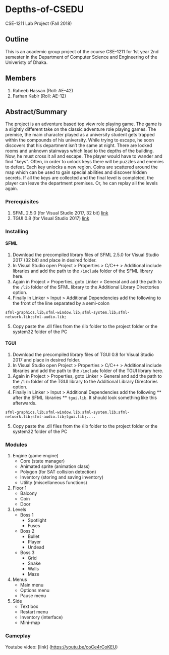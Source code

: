 # Depths-of-CSEDU
CSE-1211 Lab Project (Fall 2018)

## Outline
This is an academic group project of the course CSE-1211 for 1st year 2nd semester in the Department of Computer Science and Engineering of the Univeristy of Dhaka.

## Members
1. Raheeb Hassan (Roll: AE-42)
2. Farhan Kabir (Roll: AE-12)

## Abstract/Summary
The project is an adventure based top view role playing game.
The game is a slightly different take on the classic adventure role playing games. The premise, the main character played as a university student gets trapped within the compounds of his university. While trying to escape, he soon discovers that his department isn’t the same at night. There are locked rooms and unknown stairways which lead to the depths of the building. Now, he must cross it all and escape. The player would have to wander and find "keys". Often, in order to unlock keys there will be puzzles and enemies to defeat. Each key unlocks a new region. Coins are scattered around the map which can be used to gain special abilities and discover hidden secrets. If all the keys are collected and the final level is completed, the player can leave the department premises. Or, he can replay all the levels again.

### Prerequisites
1. SFML 2.5.0 (for Visual Studio 2017, 32 bit) [link](https://www.sfml-dev.org/download/sfml/2.5.0/)
2. TGUI 0.8 (for Visual Studio 2017) [link](https://tgui.eu/download/)

### Installing
#### SFML
1. Download the precompiled library files of SFML 2.5.0 for Visual Studio 2017 (32 bit) and place in desired folder.
2. In Visual Studio open Project > Properties > C/C++ > Additional include libraries and add the path to the `/include` folder of the SFML library here.
3. Again in Project > Properties, goto Linker > General and add the path to the `/lib` folder of the SFML library to the Additional Library Directories option.
4. Finally in Linker > Input > Additional Dependencies add the following to the front of the line separated by a semi-colon
```
sfml-graphics.lib;sfml-window.lib;sfml-system.lib;sfml-network.lib;sfml-audio.lib;
```
5. Copy paste the .dll files from the /lib folder to the project folder or the system32 folder of the PC
#### TGUI
1. Download the precompiled library files of TGUI 0.8 for Visual Studio 2017 and place in desired folder.
2. In Visual Studio open Project > Properties > C/C++ > Additional include libraries and add the path to the `/include` folder of the TGUI library here.
3. Again in Project > Properties, goto Linker > General and add the path to the `/lib` folder of the TGUI library to the Additional Library Directories option.
4. Finally in Linker > Input > Additional Dependencies add the following ** after the SFML libraries ** `tgui.lib`. It should look something like this afterwards.
```
sfml-graphics.lib;sfml-window.lib;sfml-system.lib;sfml-network.lib;sfml-audio.lib;tgui.lib;....
```
5. Copy paste the .dll files from the /lib folder to the project folder or the system32 folder of the PC

### Modules
1.	Engine (game engine)
    -	Core (state manager)
    -	Animated sprite (animation class)
    -	Polygon (for SAT collision detection)
    -	Inventory (storing and saving inventory)
    -	Utility (miscellaneous functions)
2.	Floor 1
    -	Balcony
    -	Coin
    -	Door
3.	Levels
    -	Boss 1
        -	Spotlight
        -	Fuses
    -	Boss 2
        -	Bullet
        -	Player
        -	Undead
    -	Boss 3
        -	Grid
        -	Snake
        -	Walls
        -	Maze
4.	Menus
    -	Main menu
    -	Options menu
    -	Pause menu
5.	Side
    -	Text box
    -	Restart menu
    -	Inventory (interface)
    -	Mini-map
    
### Gameplay
Youtube video: [link] (https://youtu.be/coCe4rCoKEU)
